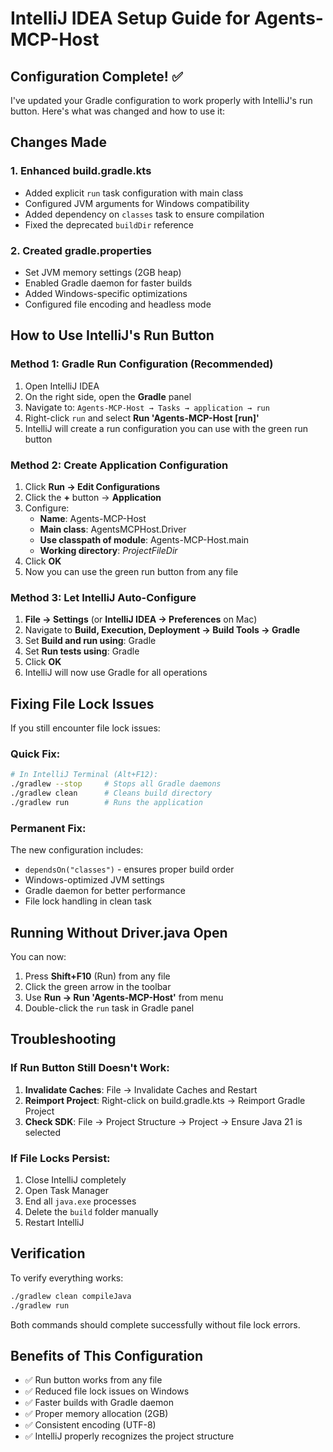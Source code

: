 # IntelliJ IDEA Setup Guide for Agents-MCP-Host

## Configuration Complete! ✅

I've updated your Gradle configuration to work properly with IntelliJ's run button. Here's what was changed and how to use it:

## Changes Made

### 1. Enhanced build.gradle.kts
- Added explicit `run` task configuration with main class
- Configured JVM arguments for Windows compatibility
- Added dependency on `classes` task to ensure compilation
- Fixed the deprecated `buildDir` reference

### 2. Created gradle.properties
- Set JVM memory settings (2GB heap)
- Enabled Gradle daemon for faster builds
- Added Windows-specific optimizations
- Configured file encoding and headless mode

## How to Use IntelliJ's Run Button

### Method 1: Gradle Run Configuration (Recommended)
1. Open IntelliJ IDEA
2. On the right side, open the **Gradle** panel
3. Navigate to: `Agents-MCP-Host → Tasks → application → run`
4. Right-click `run` and select **Run 'Agents-MCP-Host [run]'**
5. IntelliJ will create a run configuration you can use with the green run button

### Method 2: Create Application Configuration
1. Click **Run → Edit Configurations**
2. Click the **+** button → **Application**
3. Configure:
   - **Name**: Agents-MCP-Host
   - **Main class**: AgentsMCPHost.Driver
   - **Use classpath of module**: Agents-MCP-Host.main
   - **Working directory**: $ProjectFileDir$
4. Click **OK**
5. Now you can use the green run button from any file

### Method 3: Let IntelliJ Auto-Configure
1. **File → Settings** (or **IntelliJ IDEA → Preferences** on Mac)
2. Navigate to **Build, Execution, Deployment → Build Tools → Gradle**
3. Set **Build and run using**: Gradle
4. Set **Run tests using**: Gradle
5. Click **OK**
6. IntelliJ will now use Gradle for all operations

## Fixing File Lock Issues

If you still encounter file lock issues:

### Quick Fix:
```bash
# In IntelliJ Terminal (Alt+F12):
./gradlew --stop     # Stops all Gradle daemons
./gradlew clean      # Cleans build directory
./gradlew run        # Runs the application
```

### Permanent Fix:
The new configuration includes:
- `dependsOn("classes")` - ensures proper build order
- Windows-optimized JVM settings
- Gradle daemon for better performance
- File lock handling in clean task

## Running Without Driver.java Open

You can now:
1. Press **Shift+F10** (Run) from any file
2. Click the green arrow in the toolbar
3. Use **Run → Run 'Agents-MCP-Host'** from menu
4. Double-click the `run` task in Gradle panel

## Troubleshooting

### If Run Button Still Doesn't Work:
1. **Invalidate Caches**: File → Invalidate Caches and Restart
2. **Reimport Project**: Right-click on build.gradle.kts → Reimport Gradle Project
3. **Check SDK**: File → Project Structure → Project → Ensure Java 21 is selected

### If File Locks Persist:
1. Close IntelliJ completely
2. Open Task Manager
3. End all `java.exe` processes
4. Delete the `build` folder manually
5. Restart IntelliJ

## Verification

To verify everything works:
```bash
./gradlew clean compileJava
./gradlew run
```

Both commands should complete successfully without file lock errors.

## Benefits of This Configuration

- ✅ Run button works from any file
- ✅ Reduced file lock issues on Windows
- ✅ Faster builds with Gradle daemon
- ✅ Proper memory allocation (2GB)
- ✅ Consistent encoding (UTF-8)
- ✅ IntelliJ properly recognizes the project structure